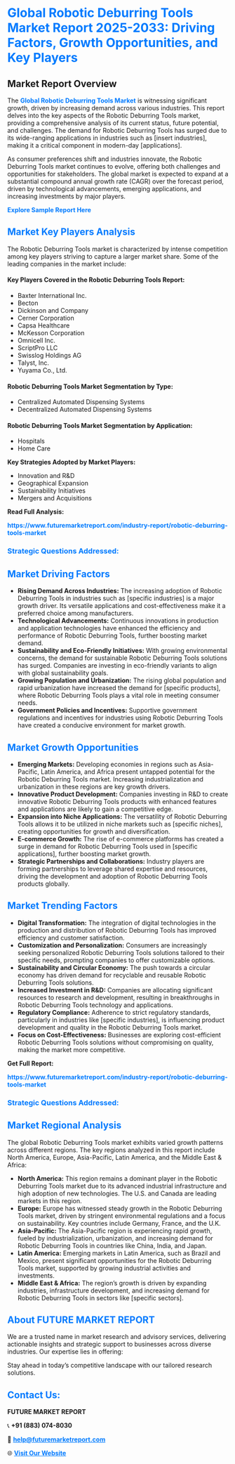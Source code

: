 <h1 style="color: #007BFF;">Global Robotic Deburring Tools Market Report 2025-2033: Driving Factors, Growth Opportunities, and Key Players</h1>

<section id="overview">
<h2>Market Report Overview</h2>
<p>The <a href="https://www.futuremarketreport.com/industry-report/robotic-deburring-tools-market" style="color: #007BFF; text-decoration: none;"><strong>Global Robotic Deburring Tools Market</strong></a> is witnessing significant growth, driven by increasing demand across various industries. This report delves into the key aspects of the Robotic Deburring Tools market, providing a comprehensive analysis of its current status, future potential, and challenges. The demand for Robotic Deburring Tools has surged due to its wide-ranging applications in industries such as [insert industries], making it a critical component in modern-day [applications].</p>
<p>As consumer preferences shift and industries innovate, the Robotic Deburring Tools market continues to evolve, offering both challenges and opportunities for stakeholders. The global market is expected to expand at a substantial compound annual growth rate (CAGR) over the forecast period, driven by technological advancements, emerging applications, and increasing investments by major players.</p>
</section>

<section id="overview">
<p><a href="https://www.futuremarketreport.com/request-sample/reportId=33864" style="color: #007BFF; text-decoration: none;"><strong>Explore Sample Report Here</strong></a></p>
</section>

<section id="key-players">
<h2 style="color: #007BFF;">Market Key Players Analysis</h2>
<p>The Robotic Deburring Tools market is characterized by intense competition among key players striving to capture a larger market share. Some of the leading companies in the market include:</p>
<h4>Key Players Covered in the Robotic Deburring Tools Report:</h4>
<ul><li>Baxter International Inc.</li><li>Becton</li><li>Dickinson and Company</li><li>Cerner Corporation</li><li>Capsa Healthcare</li><li>McKesson Corporation</li><li>Omnicell Inc.</li><li>ScriptPro LLC</li><li>Swisslog Holdings AG</li><li>Talyst, Inc.</li><li>Yuyama Co., Ltd.</li></ul>
<h4>Robotic Deburring Tools Market Segmentation by Type:</h4>
<ul><li>Centralized Automated Dispensing Systems</li><li>Decentralized Automated Dispensing Systems</li></ul>

<h4>Robotic Deburring Tools Market Segmentation by Application:</h4>
<ul><li>Hospitals</li><li>Home Care</li></ul>
<p><strong>Key Strategies Adopted by Market Players:</strong></p>
<ul>
<li>Innovation and R&D</li>
<li>Geographical Expansion</li>
<li>Sustainability Initiatives</li>
<li>Mergers and Acquisitions</li>
</ul>
</section>

<section>
<p><strong>Read Full Analysis: </strong></p><a href="https://www.futuremarketreport.com/industry-report/robotic-deburring-tools-market" style="color: #007BFF; text-decoration: none;"><strong>https://www.futuremarketreport.com/industry-report/robotic-deburring-tools-market</strong></a>
<h3 style="color: #007BFF;">Strategic Questions Addressed:</h3>
</section>

<section id="driving-factors">
<h2 style="color: #007BFF;">Market Driving Factors</h2>
<ul>
<li><strong>Rising Demand Across Industries:</strong> The increasing adoption of Robotic Deburring Tools in industries such as [specific industries] is a major growth driver. Its versatile applications and cost-effectiveness make it a preferred choice among manufacturers.</li>
<li><strong>Technological Advancements:</strong> Continuous innovations in production and application technologies have enhanced the efficiency and performance of Robotic Deburring Tools, further boosting market demand.</li>
<li><strong>Sustainability and Eco-Friendly Initiatives:</strong> With growing environmental concerns, the demand for sustainable Robotic Deburring Tools solutions has surged. Companies are investing in eco-friendly variants to align with global sustainability goals.</li>
<li><strong>Growing Population and Urbanization:</strong> The rising global population and rapid urbanization have increased the demand for [specific products], where Robotic Deburring Tools plays a vital role in meeting consumer needs.</li>
<li><strong>Government Policies and Incentives:</strong> Supportive government regulations and incentives for industries using Robotic Deburring Tools have created a conducive environment for market growth.</li>
</ul>
</section>

<section id="growth-opportunities">
<h2 style="color: #007BFF;">Market Growth Opportunities</h2>
<ul>
<li><strong>Emerging Markets:</strong> Developing economies in regions such as Asia-Pacific, Latin America, and Africa present untapped potential for the Robotic Deburring Tools market. Increasing industrialization and urbanization in these regions are key growth drivers.</li>
<li><strong>Innovative Product Development:</strong> Companies investing in R&D to create innovative Robotic Deburring Tools products with enhanced features and applications are likely to gain a competitive edge.</li>
<li><strong>Expansion into Niche Applications:</strong> The versatility of Robotic Deburring Tools allows it to be utilized in niche markets such as [specific niches], creating opportunities for growth and diversification.</li>
<li><strong>E-commerce Growth:</strong> The rise of e-commerce platforms has created a surge in demand for Robotic Deburring Tools used in [specific applications], further boosting market growth.</li>
<li><strong>Strategic Partnerships and Collaborations:</strong> Industry players are forming partnerships to leverage shared expertise and resources, driving the development and adoption of Robotic Deburring Tools products globally.</li>
</ul>
</section>

<section id="trending-factors">
<h2 style="color: #007BFF;">Market Trending Factors</h2>
<ul>
<li><strong>Digital Transformation:</strong> The integration of digital technologies in the production and distribution of Robotic Deburring Tools has improved efficiency and customer satisfaction.</li>
<li><strong>Customization and Personalization:</strong> Consumers are increasingly seeking personalized Robotic Deburring Tools solutions tailored to their specific needs, prompting companies to offer customizable options.</li>
<li><strong>Sustainability and Circular Economy:</strong> The push towards a circular economy has driven demand for recyclable and reusable Robotic Deburring Tools solutions.</li>
<li><strong>Increased Investment in R&D:</strong> Companies are allocating significant resources to research and development, resulting in breakthroughs in Robotic Deburring Tools technology and applications.</li>
<li><strong>Regulatory Compliance:</strong> Adherence to strict regulatory standards, particularly in industries like [specific industries], is influencing product development and quality in the Robotic Deburring Tools market.</li>
<li><strong>Focus on Cost-Effectiveness:</strong> Businesses are exploring cost-efficient Robotic Deburring Tools solutions without compromising on quality, making the market more competitive.</li>
</ul>
</section>

<section>
<p><strong>Get Full Report: </strong></p><a href="https://www.futuremarketreport.com/industry-report/robotic-deburring-tools-market" style="color: #007BFF; text-decoration: none;"><strong>https://www.futuremarketreport.com/industry-report/robotic-deburring-tools-market</strong></a>
<h3 style="color: #007BFF;">Strategic Questions Addressed:</h3>
</section>


<section id="regional-analysis">
<h2 style="color: #007BFF;">Market Regional Analysis</h2>
<p>The global Robotic Deburring Tools market exhibits varied growth patterns across different regions. The key regions analyzed in this report include North America, Europe, Asia-Pacific, Latin America, and the Middle East & Africa:</p>
<ul>
<li><strong>North America:</strong> This region remains a dominant player in the Robotic Deburring Tools market due to its advanced industrial infrastructure and high adoption of new technologies. The U.S. and Canada are leading markets in this region.</li>
<li><strong>Europe:</strong> Europe has witnessed steady growth in the Robotic Deburring Tools market, driven by stringent environmental regulations and a focus on sustainability. Key countries include Germany, France, and the U.K.</li>
<li><strong>Asia-Pacific:</strong> The Asia-Pacific region is experiencing rapid growth, fueled by industrialization, urbanization, and increasing demand for Robotic Deburring Tools in countries like China, India, and Japan.</li>
<li><strong>Latin America:</strong> Emerging markets in Latin America, such as Brazil and Mexico, present significant opportunities for the Robotic Deburring Tools market, supported by growing industrial activities and investments.</li>
<li><strong>Middle East & Africa:</strong> The region’s growth is driven by expanding industries, infrastructure development, and increasing demand for Robotic Deburring Tools in sectors like [specific sectors].</li>
</ul>
</section>

<footer>
<h2 style="color: #007BFF;">About FUTURE MARKET REPORT</h2>
<p>We are a trusted name in market research and advisory services, delivering actionable insights and strategic support to businesses across diverse industries. Our expertise lies in offering:</p>

<p>Stay ahead in today’s competitive landscape with our tailored research solutions.</p>

<h2 style="color: #007BFF;">Contact Us:</h2>
<p><strong>FUTURE MARKET REPORT</strong></p>
<p>📞 <strong>+91 (883) 074-8030</strong></p>
<p>📧 <strong><a href="mailto:help@futuremarketreport.com" style="color: #007BFF;">help@futuremarketreport.com</a></strong></p>
<p>🌐 <strong><a href="https://www.futuremarketreport.com/" style="color: #007BFF;">Visit Our Website</a></strong></p>
</footer>
